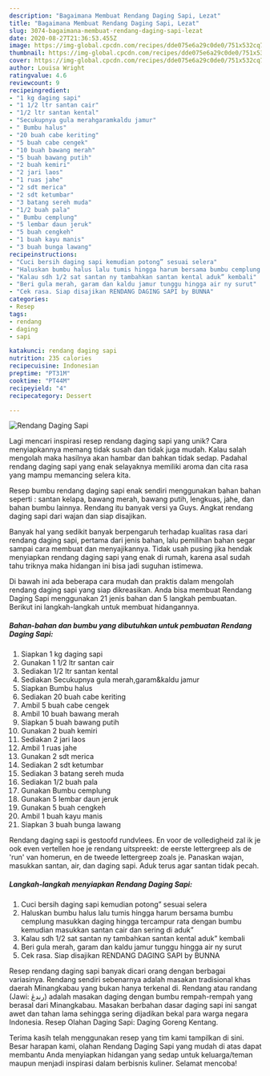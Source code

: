 ```yaml
---
description: "Bagaimana Membuat Rendang Daging Sapi, Lezat"
title: "Bagaimana Membuat Rendang Daging Sapi, Lezat"
slug: 3074-bagaimana-membuat-rendang-daging-sapi-lezat
date: 2020-08-27T21:36:53.455Z
image: https://img-global.cpcdn.com/recipes/dde075e6a29c0de0/751x532cq70/rendang-daging-sapi-foto-resep-utama.jpg
thumbnail: https://img-global.cpcdn.com/recipes/dde075e6a29c0de0/751x532cq70/rendang-daging-sapi-foto-resep-utama.jpg
cover: https://img-global.cpcdn.com/recipes/dde075e6a29c0de0/751x532cq70/rendang-daging-sapi-foto-resep-utama.jpg
author: Louisa Wright
ratingvalue: 4.6
reviewcount: 9
recipeingredient:
- "1 kg daging sapi"
- "1 1/2 ltr santan cair"
- "1/2 ltr santan kental"
- "Secukupnya gula merahgaramkaldu jamur"
- " Bumbu halus"
- "20 buah cabe keriting"
- "5 buah cabe cengek"
- "10 buah bawang merah"
- "5 buah bawang putih"
- "2 buah kemiri"
- "2 jari laos"
- "1 ruas jahe"
- "2 sdt merica"
- "2 sdt ketumbar"
- "3 batang sereh muda"
- "1/2 buah pala"
- " Bumbu cemplung"
- "5 lembar daun jeruk"
- "5 buah cengkeh"
- "1 buah kayu manis"
- "3 buah bunga lawang"
recipeinstructions:
- "Cuci bersih daging sapi kemudian potong” sesuai selera"
- "Haluskan bumbu halus lalu tumis hingga harum bersama bumbu cemplung masukkan daging hingga tercampur rata dengan bumbu kemudian masukkan santan cair dan sering di aduk”"
- "Kalau sdh 1/2 sat santan ny tambahkan santan kental aduk” kembali"
- "Beri gula merah, garam dan kaldu jamur tunggu hingga air ny surut"
- "Cek rasa. Siap disajikan RENDANG DAGING SAPI by BUNNA"
categories:
- Resep
tags:
- rendang
- daging
- sapi

katakunci: rendang daging sapi 
nutrition: 235 calories
recipecuisine: Indonesian
preptime: "PT31M"
cooktime: "PT44M"
recipeyield: "4"
recipecategory: Dessert

---
```



![Rendang Daging Sapi](https://img-global.cpcdn.com/recipes/dde075e6a29c0de0/751x532cq70/rendang-daging-sapi-foto-resep-utama.jpg)

Lagi mencari inspirasi resep rendang daging sapi yang unik? Cara menyiapkannya memang tidak susah dan tidak juga mudah. Kalau salah mengolah maka hasilnya akan hambar dan bahkan tidak sedap. Padahal rendang daging sapi yang enak selayaknya memiliki aroma dan cita rasa yang mampu memancing selera kita.

Resep bumbu rendang daging sapi enak sendiri menggunakan bahan bahan seperti : santan kelapa, bawang merah, bawang putih, lengkuas, jahe, dan bahan bumbu lainnya. Rendang itu banyak versi ya Guys. Angkat rendang daging sapi dari wajan dan siap disajikan.

Banyak hal yang sedikit banyak berpengaruh terhadap kualitas rasa dari rendang daging sapi, pertama dari jenis bahan, lalu pemilihan bahan segar sampai cara membuat dan menyajikannya. Tidak usah pusing jika hendak menyiapkan rendang daging sapi yang enak di rumah, karena asal sudah tahu triknya maka hidangan ini bisa jadi suguhan istimewa.


Di bawah ini ada beberapa cara mudah dan praktis dalam mengolah rendang daging sapi yang siap dikreasikan. Anda bisa membuat Rendang Daging Sapi menggunakan 21 jenis bahan dan 5 langkah pembuatan. Berikut ini langkah-langkah untuk membuat hidangannya.

<!--inarticleads1-->

##### Bahan-bahan dan bumbu yang dibutuhkan untuk pembuatan Rendang Daging Sapi:

1. Siapkan 1 kg daging sapi
1. Gunakan 1 1/2 ltr santan cair
1. Sediakan 1/2 ltr santan kental
1. Sediakan Secukupnya gula merah,garam&amp;kaldu jamur
1. Siapkan  Bumbu halus
1. Sediakan 20 buah cabe keriting
1. Ambil 5 buah cabe cengek
1. Ambil 10 buah bawang merah
1. Siapkan 5 buah bawang putih
1. Gunakan 2 buah kemiri
1. Sediakan 2 jari laos
1. Ambil 1 ruas jahe
1. Gunakan 2 sdt merica
1. Sediakan 2 sdt ketumbar
1. Sediakan 3 batang sereh muda
1. Sediakan 1/2 buah pala
1. Gunakan  Bumbu cemplung
1. Gunakan 5 lembar daun jeruk
1. Gunakan 5 buah cengkeh
1. Ambil 1 buah kayu manis
1. Siapkan 3 buah bunga lawang


Rendang daging sapi is gestoofd rundvlees. En voor de volledigheid zal ik je ook even vertellen hoe je rendang uitspreekt: de eerste lettergreep als de &#39;run&#39; van homerun, en de tweede lettergreep zoals je. Panaskan wajan, masukkan santan, air, dan daging sapi. Aduk terus agar santan tidak pecah. 

<!--inarticleads2-->

##### Langkah-langkah menyiapkan Rendang Daging Sapi:

1. Cuci bersih daging sapi kemudian potong” sesuai selera
1. Haluskan bumbu halus lalu tumis hingga harum bersama bumbu cemplung masukkan daging hingga tercampur rata dengan bumbu kemudian masukkan santan cair dan sering di aduk”
1. Kalau sdh 1/2 sat santan ny tambahkan santan kental aduk” kembali
1. Beri gula merah, garam dan kaldu jamur tunggu hingga air ny surut
1. Cek rasa. Siap disajikan RENDANG DAGING SAPI by BUNNA


Resep rendang daging sapi banyak dicari orang dengan berbagai variasinya. Rendang sendiri sebenarnya adalah masakan tradisional khas daerah Minangkabau yang bukan hanya terkenal di. Rendang atau randang (Jawi: رندڠ) adalah masakan daging dengan bumbu rempah-rempah yang berasal dari Minangkabau. Masakan berbahan dasar daging sapi ini sangat awet dan tahan lama sehingga sering dijadikan bekal para warga negara Indonesia. Resep Olahan Daging Sapi: Daging Goreng Kentang. 

Terima kasih telah menggunakan resep yang tim kami tampilkan di sini. Besar harapan kami, olahan Rendang Daging Sapi yang mudah di atas dapat membantu Anda menyiapkan hidangan yang sedap untuk keluarga/teman maupun menjadi inspirasi dalam berbisnis kuliner. Selamat mencoba!
